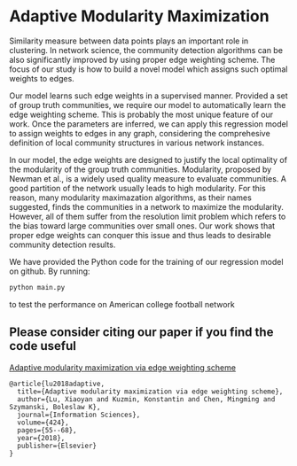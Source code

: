 # Adaptive Modularity Maximization

Similarity measure between data points plays an important role in clustering. In network science, the community detection algorithms can be also significantly improved by using proper edge weighting scheme. The focus of our study is how to build a novel model which assigns such optimal weights to edges.

Our model learns such edge weights in a supervised manner. Provided a set of group truth communities, we require our model to automatically learn the edge weighting scheme. This is probably the most unique feature of our work. Once the parameters are inferred, we can apply this regression model to assign weights to edges in any graph, considering the comprehesive definition of local community structures in various network instances.

In our model, the edge weights are designed to justify the local optimality of the modularity of the group truth communities. Modularity, proposed by Newman et al., is a widely used quality measure to evaluate communities. A good partition of the network usually leads to high modularity. For this reason, many modularity maximazation algorithms, as their names suggested, finds the communities in a network to maximize the modularity. However, all of them suffer from the resolution limit problem which refers to the bias toward large communities over small ones. Our work shows that proper edge weights can conquer this issue and thus leads to desirable community detection results.

We have provided the Python code for the training of our regression model on github. By running:
```python
python main.py
```
to test the performance on American college football network

Please consider citing our paper if you find the code useful
---
[Adaptive modularity maximization via edge weighting scheme](https://www.sciencedirect.com/science/article/pii/S0020025517301068)
```
@article{lu2018adaptive,
  title={Adaptive modularity maximization via edge weighting scheme},
  author={Lu, Xiaoyan and Kuzmin, Konstantin and Chen, Mingming and Szymanski, Boleslaw K},
  journal={Information Sciences},
  volume={424},
  pages={55--68},
  year={2018},
  publisher={Elsevier}
}
```
